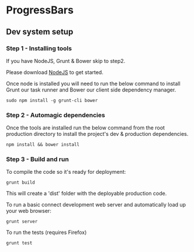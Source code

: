 # ProgressBars

## Dev system setup

### Step 1 - Installing tools

If you have NodeJS, Grunt & Bower skip to step2.

Please download [NodeJS](http://nodejs.org/) to get started.

Once node is installed you will need to run the below command to install Grunt our task runner and Bower our client side dependency manager.

`sudo npm install -g grunt-cli bower`

### Step 2 - Automagic dependencies

Once the tools are installed run the below command from the root production directory to install the project's dev & production dependencies.

`npm install && bower install`

### Step 3 - Build and run

To compile the code so it's ready for deployment:

`grunt build`

This will create a 'dist' folder with the deployable production code.

To run a basic connect development web server and automatically load up your web browser:

`grunt server`

To run the tests (requires Firefox)

`grunt test`

